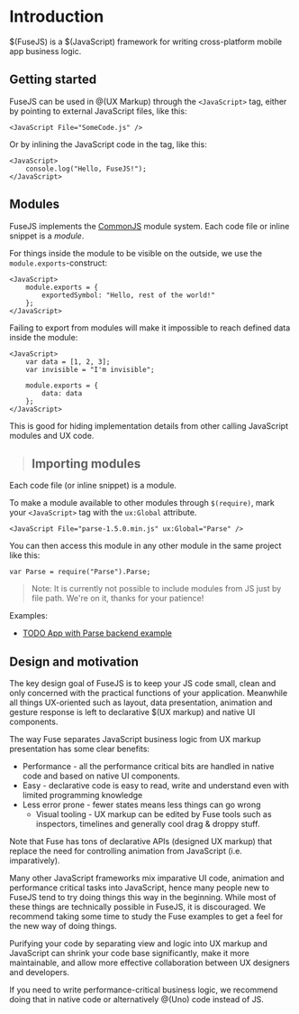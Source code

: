 # Introduction

$(FuseJS) is a $(JavaScript) framework for writing cross-platform mobile app business logic.

## Getting started

FuseJS can be used in @(UX Markup) through the `<JavaScript>` tag, either by pointing to external JavaScript files, like this:

	<JavaScript File="SomeCode.js" />

Or by inlining the JavaScript code in the tag, like this:

	<JavaScript>
		console.log("Hello, FuseJS!");
	</JavaScript>

## Modules

FuseJS implements the <a href="http://www.commonjs.org/">CommonJS</a> module system. Each code file or inline snippet is a _module_.

For things inside the module to be visible on the outside, we use the `module.exports`-construct:

	<JavaScript>
		module.exports = {
			exportedSymbol: "Hello, rest of the world!"
		};
	</JavaScript>

Failing to export from modules will make it impossible to reach defined data inside the module:

	<JavaScript>
		var data = [1, 2, 3];
		var invisible = "I'm invisible";

		module.exports = {
			data: data
		};
	</JavaScript>

This is good for hiding implementation details from other calling JavaScript modules and UX code.

> ## Importing modules
Each code file (or inline snippet) is a module.

To make a module available to other modules through `$(require)`, mark your `<JavaScript>` tag with the `ux:Global` attribute.

	<JavaScript File="parse-1.5.0.min.js" ux:Global="Parse" />

You can then access this module in any other module in the same project like this:

	var Parse = require("Parse").Parse;

> Note: It is currently not possible to include modules from JS just by file path. We're on it, thanks for your patience!

Examples:

* <a href="https://www.fusetools.com/developers/examples/todoparseexample">TODO App with Parse backend example</a>

## Design and motivation

The key design goal of FuseJS is to keep your JS code small, clean and only concerned with the practical functions of your application. Meanwhile
all things UX-oriented such as layout, data presentation, animation and gesture response is left to declarative $(UX markup) and native UI components.

The way Fuse separates JavaScript business logic from UX markup presentation has some clear benefits:

* Performance - all the performance critical bits are handled in native code and based on native UI components.
* Easy - declarative code is easy to read, write and understand even with limited programming knowledge
* Less error prone - fewer states means less things can go wrong
  * Visual tooling - UX markup can be edited by Fuse tools such as inspectors, timelines and generally cool drag & droppy stuff.

Note that Fuse has tons of declarative APIs (designed UX markup) that replace the need for controlling animation from JavaScript (i.e. imparatively).

Many other JavaScript frameworks mix imparative UI code, animation and performance critical tasks into JavaScript, hence many people new to FuseJS tend to try
doing things this way in the beginning. While most of these things are technically possible in FuseJS, it is discouraged. We recommend taking some
time to study the Fuse examples to get a feel for the new way of doing things.

Purifying your code by separating view and logic into UX markup and JavaScript can shrink your code base significantly, make it more maintainable, and allow
more effective collaboration between UX designers and developers.

If you need to write performance-critical business logic, we recommend doing that in native code or alternatively @(Uno) code instead of JS.
